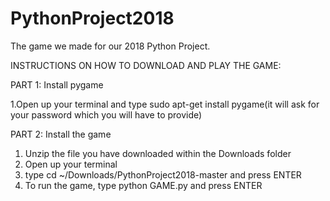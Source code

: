 # PythonProject2018
The game we made for our 2018 Python Project.

INSTRUCTIONS ON HOW TO DOWNLOAD AND PLAY THE GAME:

PART 1: Install pygame

1.Open up your terminal and type sudo apt-get install pygame(it will ask for your password which you will have to provide)

PART 2: Install the game
1. Unzip the file you have downloaded within the Downloads folder
2. Open up your terminal
3. type cd ~/Downloads/PythonProject2018-master and press ENTER
4. To run the game, type python GAME.py and press ENTER

